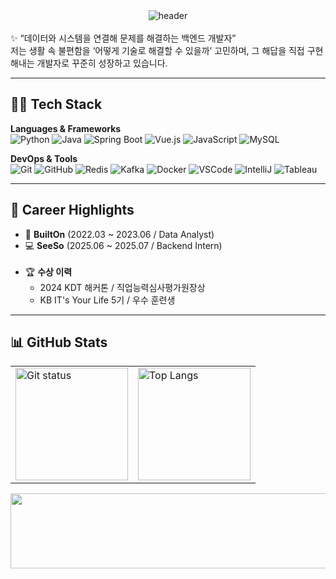 <div align="center">
  <img src="https://capsule-render.vercel.app/api?type=waving&height=200&color=gradient&text=Dreamer%20Engineer&reversal=false&textBg=false&fontSize=60&desc=Jisu%20Kim%20|%20Backend%20Developer&descAlignY=65&fontAlignY=40&fontColor=FFF&animation=fadeIn" alt="header">
</div>

<br/>

<div>
✨ “데이터와 시스템을 연결해 문제를 해결하는 백엔드 개발자” 
  <br>
 저는 생활 속 불편함을 ‘어떻게 기술로 해결할 수 있을까’ 고민하며, 그 해답을 직접 구현해내는 개발자로 꾸준히 성장하고 있습니다.
</div>

---

## 🧑‍💻 Tech Stack

**Languages & Frameworks**  
<img src="https://img.shields.io/badge/-Python-123456?style=flat-square&logo=Python&logoColor=yellow" alt="Python">
<img src="https://img.shields.io/badge/-Java-007396?style=flat-square&logo=java&logoColor=white" alt="Java">
<img src="https://img.shields.io/badge/-Spring Boot-6DB33F?style=flat-square&logo=springboot&logoColor=white" alt="Spring Boot">
<img src="https://img.shields.io/badge/-Vue.js-4FC08D?style=flat-square&logo=Vue.js&logoColor=white" alt="Vue.js">
<img src="https://img.shields.io/badge/-JavaScript-3178C6?style=flat-square&logo=JavaScript&logoColor=white" alt="JavaScript">
<img src="https://img.shields.io/badge/-MySQL-1F305F?style=flat-square&logo=mysql&logoColor=white" alt="MySQL">

**DevOps & Tools**  
<img src="https://img.shields.io/badge/-Git-F05032?style=for-the-badge&logo=git&logoColor=white" alt="Git">
<img src="https://img.shields.io/badge/-GitHub-181717?style=for-the-badge&logo=github&logoColor=white" alt="GitHub">
<img src="https://img.shields.io/badge/-Redis-DC382D?style=for-the-badge&logo=redis&logoColor=white" alt="Redis">
<img src="https://img.shields.io/badge/-Kafka-231F20?style=for-the-badge&logo=apachekafka&logoColor=white" alt="Kafka">
<img src="https://img.shields.io/badge/-Docker-2496ED?style=for-the-badge&logo=docker&logoColor=white" alt="Docker">
<img src="https://img.shields.io/badge/-VSCode-007ACC?style=for-the-badge&logo=visualstudiocode&logoColor=white" alt="VSCode">
<img src="https://img.shields.io/badge/-IntelliJ-000000?style=for-the-badge&logo=intellijidea&logoColor=white" alt="IntelliJ">
<img src="https://img.shields.io/badge/-Tableau-E97627?style=for-the-badge&logo=tableau&logoColor=white" alt="Tableau">

---

## 📌 Career Highlights
- 💼 **BuiltOn** (2022.03 ~ 2023.06 / Data Analyst)  
- 💻 **SeeSo** (2025.06 ~ 2025.07 / Backend Intern)  
  <br>
- 🏆 **수상 이력**  
  - 2024 KDT 해커톤 / 직업능력심사평가원장상  
  - KB IT's Your Life 5기 / 우수 훈련생

---

## 📊 GitHub Stats
<div align="center">
  <table>
    <tr>
      <td><img height="180em" src="https://github-readme-stats.vercel.app/api?username=singingsandhill&count_private=true&show_icons=true" alt="Git status"/></td>
      <td><img height="180em" src="https://github-readme-stats.vercel.app/api/top-langs/?username=singingsandhill&layout=compact" alt="Top Langs"/></td>
    </tr>
  </table>
</div>
<a href="https://github.com/devxb/gitanimals">
  <img src="https://render.gitanimals.org/lines/singingsandhill?pet-id=726320386720505448" width="1000" height="120"/>
</a>

<!--<a href="https://github.com/devxb/gitanimals"> <img src="https://render.gitanimals.org/farms/singingsandhill" width="1000" height="120"/></a>-->
